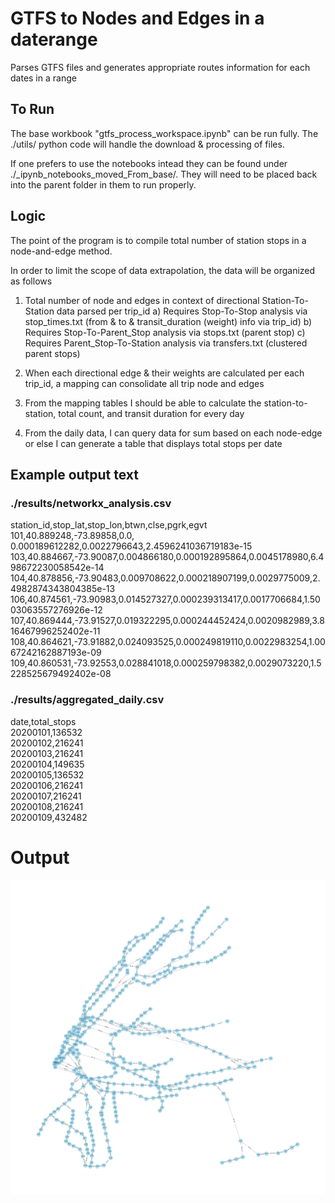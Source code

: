 # GTFS to Nodes and Edges in a daterange
Parses GTFS files and generates appropriate routes information for each dates in a range


## To Run
The base workbook "gtfs_process_workspace.ipynb" can be run fully. The ./utils/ python code will handle the download & processing of files.

If one prefers to use the notebooks intead they can be found under ./_ipynb_notebooks_moved_From_base/. They will need to be placed back into the parent folder in them to run properly.

## Logic
The point of the program is to compile total number of station stops in a node-and-edge method.

In order to limit the scope of data extrapolation, the data will be organized as follows

1) Total number of node and edges in context of directional Station-To-Station data parsed per trip_id
    a) Requires Stop-To-Stop analysis via stop_times.txt (from & to & transit_duration (weight) info via trip_id)
    b) Requires Stop-To-Parent_Stop analysis via stops.txt (parent stop)
    c) Requires Parent_Stop-To-Station analysis via transfers.txt (clustered parent stops)

2) When each directional edge & their weights are calculated per each trip_id, a mapping can consolidate all trip node and edges

3) From the mapping tables I should be able to calculate the station-to-station, total count, and transit duration for every day

4) From the daily data, I can query data for sum based on each node-edge or else I can generate a table that displays total stops per date

## Example output text
### ./results/networkx_analysis.csv
station_id,stop_lat,stop_lon,btwn,clse,pgrk,egvt\
101,40.889248,-73.89858,0.0,        0.000189612282,0.0022796643,2.4596241036719183e-15\
103,40.884667,-73.90087,0.004866180,0.000192895864,0.0045178980,6.498672230058542e-14\
104,40.878856,-73.90483,0.009708622,0.000218907199,0.0029775009,2.4982874343804385e-13\
106,40.874561,-73.90983,0.014527327,0.000239313417,0.0017706684,1.5003063557276926e-12\
107,40.869444,-73.91527,0.019322295,0.000244452424,0.0020982989,3.816467996252402e-11\
108,40.864621,-73.91882,0.024093525,0.000249819110,0.0022983254,1.0067242162887193e-09\
109,40.860531,-73.92553,0.028841018,0.000259798382,0.0029073220,1.5228525679492402e-08

### ./results/aggregated_daily.csv
date,total_stops\
20200101,136532\
20200102,216241\
20200103,216241\
20200104,149635\
20200105,136532\
20200106,216241\
20200107,216241\
20200108,216241\
20200109,432482

# Output
![Screenshot](./images/output.png)

